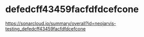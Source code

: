# defedcff43459facfdfdcefcone
https://sonarcloud.io/summary/overall?id=neojarvis-testing_defedcff43459facfdfdcefcone
